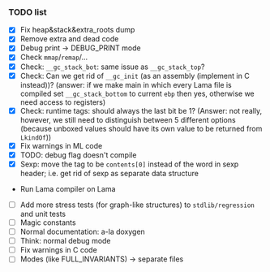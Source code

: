 ### TODO list

- [x] Fix heap&stack&extra_roots dump
- [x] Remove extra and dead code
- [x] Debug print -> DEBUG_PRINT mode
- [x] Check `mmap`/`remap`/...
- [x] Check: `__gc_stack_bot`: same issue as `__gc_stack_top`?
- [x] Check: Can we get rid of `__gc_init` (as an assembly (implement in C instead))? (answer: if we make main in which every Lama file is compiled set `__gc_stack_bottom` to current `ebp` then yes, otherwise we need access to registers)
- [x] Check: runtime tags: should always the last bit be 1? (Answer: not really, however, we still need to distinguish between 5 different options (because unboxed values should have its own value to be returned from `LkindOf`))
- [x] Fix warnings in ML code
- [x] TODO: debug flag doesn't compile
- [x] Sexp: move the tag to be `contents[0]` instead of the word in sexp header; i.e. get rid of sexp as separate data structure
- Run Lama compiler on Lama
- [ ] Add more stress tests (for graph-like structures) to `stdlib/regression` and unit tests
- [ ] Magic constants
- [ ] Normal documentation: a-la doxygen
- [ ] Think: normal debug mode
- [ ] Fix warnings in C code
- [ ] Modes (like FULL_INVARIANTS) -> separate files